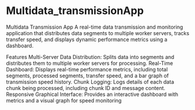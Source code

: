 # Multidata_transmissionApp
Multidata Transmission App
A real-time data transmission and monitoring application that distributes data segments to multiple worker servers, tracks transfer speed, and displays dynamic performance metrics using a dashboard.

Features
Multi-Server Data Distribution: Splits data into segments and distributes them to multiple worker servers for processing.
Real-Time Dashboard: Displays real-time performance metrics, including total segments, processed segments, transfer speed, and a bar graph of transmission speed history.
Chunk Logging: Logs details of each data chunk being processed, including chunk ID and message content.
Responsive Graphical Interface: Provides an interactive dashboard with metrics and a visual graph for speed monitoring
